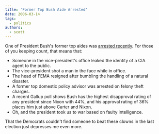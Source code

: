 ```yaml
---
title: 'Former Top Bush Aide Arrested'
date: 2006-03-14
tags:
  - politics
authors:
  - scott
---
```


One of President Bush's former top aides was [arrested recently](http://today.reuters.com/News/newsArticle.aspx?type=politicsNews&storyID=2006-03-11T172751Z_01_N11336051_RTRUKOC_0_US-BUSH-AIDE.xml). For those of you keeping count, that means that:

- Someone in the vice-president's office leaked the identity of a CIA agent to the public.
- The vice-president shot a man in the face while in office.
- The head of FEMA resigned after bumbling the handling of a natural disaster.
- A former top domestic policy advisor was arrested on felony theft charges.
- A recent Gallup poll shows Bush has the highest disapproval rating of any president since Nixon with 44%, and his approval rating of 36% places him just above Carter and Nixon.
- Oh, and the president took us to war based on faulty intelligence.

That the Democrats couldn't find someone to beat these clowns in the last election just depresses me even more.
